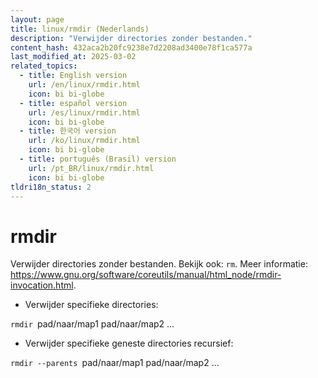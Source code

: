 ```yaml
---
layout: page
title: linux/rmdir (Nederlands)
description: "Verwijder directories zonder bestanden."
content_hash: 432aca2b20fc9238e7d2208ad3400e78f1ca577a
last_modified_at: 2025-03-02
related_topics:
  - title: English version
    url: /en/linux/rmdir.html
    icon: bi bi-globe
  - title: español version
    url: /es/linux/rmdir.html
    icon: bi bi-globe
  - title: 한국어 version
    url: /ko/linux/rmdir.html
    icon: bi bi-globe
  - title: português (Brasil) version
    url: /pt_BR/linux/rmdir.html
    icon: bi bi-globe
tldri18n_status: 2
---
```

# rmdir

Verwijder directories zonder bestanden.
Bekijk ook: `rm`.
Meer informatie: <https://www.gnu.org/software/coreutils/manual/html_node/rmdir-invocation.html>.

- Verwijder specifieke directories:

`rmdir `<span class="tldr-var badge badge-pill bg-dark-lm bg-white-dm text-white-lm text-dark-dm font-weight-bold">pad/naar/map1 pad/naar/map2 ...</span>

- Verwijder specifieke geneste directories recursief:

`rmdir --parents `<span class="tldr-var badge badge-pill bg-dark-lm bg-white-dm text-white-lm text-dark-dm font-weight-bold">pad/naar/map1 pad/naar/map2 ...</span>
